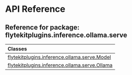 # API Reference

## Reference for package: flytekitplugins.inference.ollama.serve

| Classes  |
| :------------- |
| [flytekitplugins.inference.ollama.serve.Model](flytekitplugins_inference_ollama_serve_model) |
| [flytekitplugins.inference.ollama.serve.Ollama](flytekitplugins_inference_ollama_serve_ollama) |
